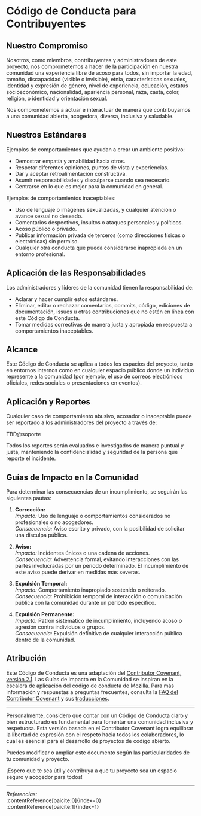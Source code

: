 # Código de Conducta para Contribuyentes

## Nuestro Compromiso

Nosotros, como miembros, contribuyentes y administradores de este proyecto, nos comprometemos a hacer de la participación en nuestra comunidad una experiencia libre de acoso para todos, sin importar la edad, tamaño, discapacidad (visible o invisible), etnia, características sexuales, identidad y expresión de género, nivel de experiencia, educación, estatus socioeconómico, nacionalidad, apariencia personal, raza, casta, color, religión, o identidad y orientación sexual.

Nos comprometemos a actuar e interactuar de manera que contribuyamos a una comunidad abierta, acogedora, diversa, inclusiva y saludable.

## Nuestros Estándares

Ejemplos de comportamientos que ayudan a crear un ambiente positivo:

- Demostrar empatía y amabilidad hacia otros.
- Respetar diferentes opiniones, puntos de vista y experiencias.
- Dar y aceptar retroalimentación constructiva.
- Asumir responsabilidades y disculparse cuando sea necesario.
- Centrarse en lo que es mejor para la comunidad en general.

Ejemplos de comportamientos inaceptables:

- Uso de lenguaje o imágenes sexualizadas, y cualquier atención o avance sexual no deseado.
- Comentarios despectivos, insultos o ataques personales y políticos.
- Acoso público o privado.
- Publicar información privada de terceros (como direcciones físicas o electrónicas) sin permiso.
- Cualquier otra conducta que pueda considerarse inapropiada en un entorno profesional.

## Aplicación de las Responsabilidades

Los administradores y líderes de la comunidad tienen la responsabilidad de:

- Aclarar y hacer cumplir estos estándares.
- Eliminar, editar o rechazar comentarios, commits, código, ediciones de documentación, issues u otras contribuciones que no estén en línea con este Código de Conducta.
- Tomar medidas correctivas de manera justa y apropiada en respuesta a comportamientos inaceptables.

## Alcance

Este Código de Conducta se aplica a todos los espacios del proyecto, tanto en entornos internos como en cualquier espacio público donde un individuo represente a la comunidad (por ejemplo, el uso de correos electrónicos oficiales, redes sociales o presentaciones en eventos).

## Aplicación y Reportes

Cualquier caso de comportamiento abusivo, acosador o inaceptable puede ser reportado a los administradores del proyecto a través de:

TBD@soporte

Todos los reportes serán evaluados e investigados de manera puntual y justa, manteniendo la confidencialidad y seguridad de la persona que reporte el incidente.

## Guías de Impacto en la Comunidad

Para determinar las consecuencias de un incumplimiento, se seguirán las siguientes pautas:

1. **Corrección:**  
   *Impacto:* Uso de lenguaje o comportamientos considerados no profesionales o no acogedores.  
   *Consecuencia:* Aviso escrito y privado, con la posibilidad de solicitar una disculpa pública.

2. **Aviso:**  
   *Impacto:* Incidentes únicos o una cadena de acciones.  
   *Consecuencia:* Advertencia formal, evitando interacciones con las partes involucradas por un periodo determinado. El incumplimiento de este aviso puede derivar en medidas más severas.

3. **Expulsión Temporal:**  
   *Impacto:* Comportamiento inapropiado sostenido o reiterado.  
   *Consecuencia:* Prohibición temporal de interacción o comunicación pública con la comunidad durante un periodo específico.

4. **Expulsión Permanente:**  
   *Impacto:* Patrón sistemático de incumplimiento, incluyendo acoso o agresión contra individuos o grupos.  
   *Consecuencia:* Expulsión definitiva de cualquier interacción pública dentro de la comunidad.

## Atribución

Este Código de Conducta es una adaptación del [Contributor Covenant, versión 2.1](https://www.contributor-covenant.org/es/version/2/1/code_of_conduct/). Las Guías de Impacto en la Comunidad se inspiran en la escalera de aplicación del código de conducta de Mozilla. Para más información y respuestas a preguntas frecuentes, consulta la [FAQ del Contributor Covenant](https://www.contributor-covenant.org/faq) y sus [traducciones](https://www.contributor-covenant.org/translations).

---

Personalmente, considero que contar con un Código de Conducta claro y bien estructurado es fundamental para fomentar una comunidad inclusiva y respetuosa. Esta versión basada en el Contributor Covenant logra equilibrar la libertad de expresión con el respeto hacia todos los colaboradores, lo cual es esencial para el desarrollo de proyectos de código abierto.

Puedes modificar o ampliar este documento según las particularidades de tu comunidad y proyecto.

¡Espero que te sea útil y contribuya a que tu proyecto sea un espacio seguro y acogedor para todos!
  
---

*Referencias:*  
:contentReference[oaicite:0]{index=0}  
:contentReference[oaicite:1]{index=1}  

